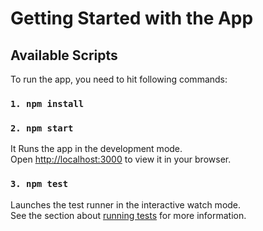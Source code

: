 # Getting Started with the App

## Available Scripts

To run the app, you need to hit following commands:

### `1. npm install`
### `2. npm start`

It Runs the app in the development mode.\
Open [http://localhost:3000](http://localhost:3000) to view it in your browser.


### `3. npm test`

Launches the test runner in the interactive watch mode.\
See the section about [running tests](https://facebook.github.io/create-react-app/docs/running-tests) for more information.
